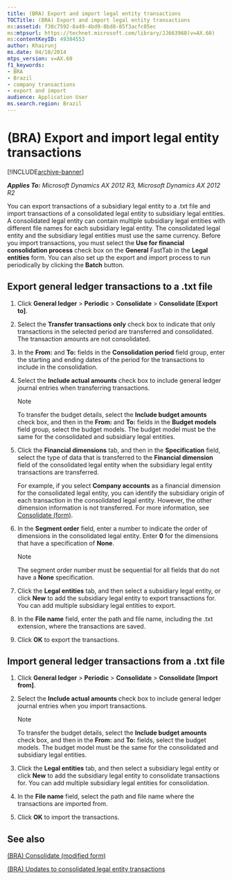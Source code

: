 ```yaml
---
title: (BRA) Export and import legal entity transactions
TOCTitle: (BRA) Export and import legal entity transactions
ms:assetid: f30c7592-8a49-4bd9-8bd8-85f3acfc05ec
ms:mtpsurl: https://technet.microsoft.com/library/JJ663968(v=AX.60)
ms:contentKeyID: 49384553
author: Khairunj
ms.date: 04/18/2014
mtps_version: v=AX.60
f1_keywords:
- BRA
- Brazil
- company transactions
- export and import
audience: Application User
ms.search.region: Brazil
---
```


# (BRA) Export and import legal entity transactions 


[!INCLUDE[archive-banner](includes/archive-banner.md)]


_**Applies To:** Microsoft Dynamics AX 2012 R3, Microsoft Dynamics AX 2012 R2_

You can export transactions of a subsidiary legal entity to a .txt file and import transactions of a consolidated legal entity to subsidiary legal entities. A consolidated legal entity can contain multiple subsidiary legal entities with different file names for each subsidiary legal entity. The consolidated legal entity and the subsidiary legal entities must use the same currency. Before you import transactions, you must select the **Use for financial consolidation process** check box on the **General** FastTab in the **Legal entities** form. You can also set up the export and import process to run periodically by clicking the **Batch** button.

## Export general ledger transactions to a .txt file

1.  Click **General ledger** \> **Periodic** \> **Consolidate** \> **Consolidate \[Export to\]**.

2.  Select the **Transfer transactions only** check box to indicate that only transactions in the selected period are transferred and consolidated. The transaction amounts are not consolidated.

3.  In the **From:** and **To:** fields in the **Consolidation period** field group, enter the starting and ending dates of the period for the transactions to include in the consolidation.

4.  Select the **Include actual amounts** check box to include general ledger journal entries when transferring transactions.
    

    > [!NOTE]
    > <P>To transfer the budget details, select the <STRONG>Include budget amounts</STRONG> check box, and then in the <STRONG>From:</STRONG> and <STRONG>To:</STRONG> fields in the <STRONG>Budget models</STRONG> field group, select the budget models. The budget model must be the same for the consolidated and subsidiary legal entities.</P>



5.  Click the **Financial dimensions** tab, and then in the **Specification** field, select the type of data that is transferred to the **Financial dimension** field of the consolidated legal entity when the subsidiary legal entity transactions are transferred.
    
    For example, if you select **Company accounts** as a financial dimension for the consolidated legal entity, you can identify the subsidiary origin of each transaction in the consolidated legal entity. However, the other dimension information is not transferred. For more information, see [Consolidate (form)](https://technet.microsoft.com/library/aa618539\(v=ax.60\)).

6.  In the **Segment order** field, enter a number to indicate the order of dimensions in the consolidated legal entity. Enter **0** for the dimensions that have a specification of **None**.
    

    > [!NOTE]
    > <P>The segment order number must be sequential for all fields that do not have a <STRONG>None</STRONG> specification.</P>



7.  Click the **Legal entities** tab, and then select a subsidiary legal entity, or click **New** to add the subsidiary legal entity to export transactions for. You can add multiple subsidiary legal entities to export.

8.  In the **File name** field, enter the path and file name, including the .txt extension, where the transactions are saved.

9.  Click **OK** to export the transactions.

## Import general ledger transactions from a .txt file

1.  Click **General ledger** \> **Periodic** \> **Consolidate** \> **Consolidate \[Import from\]**.

2.  Select the **Include actual amounts** check box to include general ledger journal entries when you import transactions.
    

    > [!NOTE]
    > <P>To transfer the budget details, select the <STRONG>Include budget amounts</STRONG> check box, and then in the <STRONG>From:</STRONG> and <STRONG>To:</STRONG> fields, select the budget models. The budget model must be the same for the consolidated and subsidiary legal entities.</P>



3.  Click the **Legal entities** tab, and then select a subsidiary legal entity or click **New** to add the subsidiary legal entity to consolidate transactions for. You can add multiple subsidiary legal entities for consolidation.

4.  In the **File name** field, select the path and file name where the transactions are imported from.

5.  Click **OK** to import the transactions.

## See also

[(BRA) Consolidate (modified form)](https://technet.microsoft.com/library/jj710487\(v=ax.60\))

[(BRA) Updates to consolidated legal entity transactions](bra-updates-to-consolidated-legal-entity-transactions.md)

  



